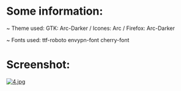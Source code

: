# Some information:

~ Theme used:
GTK: Arc-Darker / Icones: Arc / Firefox: Arc-Darker

~ Fonts used: 
ttf-roboto envypn-font cherry-font

# Screenshot:

[![4.jpg](https://i.postimg.cc/yNGnsKw4/4.jpg)](https://postimg.cc/DWq1P9vB)

